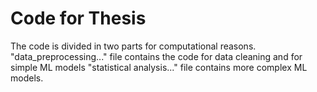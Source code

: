 # Code for Thesis 
The code is divided in two parts for computational reasons. 
"data_preprocessing..." file contains the code for data cleaning and for simple ML models
"statistical analysis..." file contains more complex ML models. 
